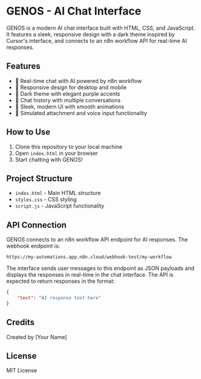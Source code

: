 # GENOS - AI Chat Interface

GENOS is a modern AI chat interface built with HTML, CSS, and JavaScript. It features a sleek, responsive design with a dark theme inspired by Cursor's interface, and connects to an n8n workflow API for real-time AI responses.

## Features

- 💬 Real-time chat with AI powered by n8n workflow
- 📱 Responsive design for desktop and mobile
- 🌙 Dark theme with elegant purple accents
- 💾 Chat history with multiple conversations
- 🎨 Sleek, modern UI with smooth animations
- 📎 Simulated attachment and voice input functionality

## How to Use

1. Clone this repository to your local machine
2. Open `index.html` in your browser
3. Start chatting with GENOS!

## Project Structure

- `index.html` - Main HTML structure
- `styles.css` - CSS styling
- `script.js` - JavaScript functionality

## API Connection

GENOS connects to an n8n workflow API endpoint for AI responses. The webhook endpoint is:
```
https://my-automations.app.n8n.cloud/webhook-test/my-workflow
```

The interface sends user messages to this endpoint as JSON payloads and displays the responses in real-time in the chat interface. The API is expected to return responses in the format:
```json
{
    "text": "AI response text here"
}
```

## Credits

Created by [Your Name]

## License

MIT License 